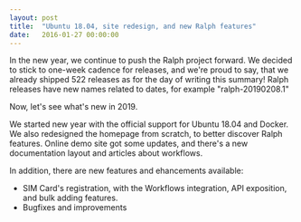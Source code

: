 ```yaml
---
layout: post
title:  "Ubuntu 18.04, site redesign, and new Ralph features"
date:   2016-01-27 00:00:00
---
```


In the new year, we continue to push the Ralph project forward. 
We decided to stick to one-week cadence for releases, and we're proud to say, that we already shipped 522 releases as for the day of writing this summary!
Ralph releases have new names related to dates, for example "ralph-20190208.1"

Now, let's see what's new in 2019.

We started new year with the official support for Ubuntu 18.04 and Docker. We also redesigned the homepage from scratch, to better discover 
Ralph features. Online demo site got some updates, and there's a new documentation layout and articles about workflows.

In addition, there are new features and ehancements available:

- SIM Card's registration, with the Workflows integration, API exposition, and bulk adding features.
- Bugfixes and improvements


